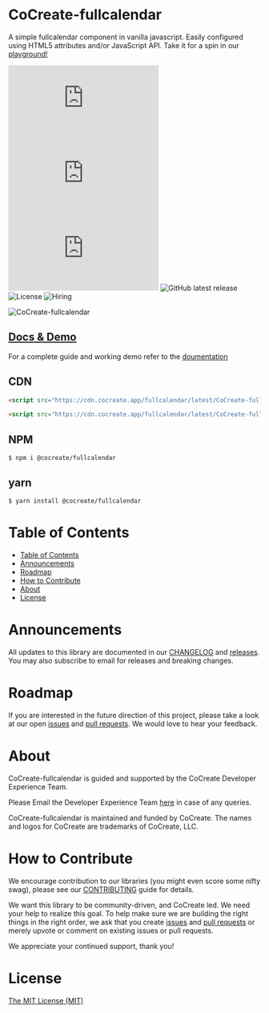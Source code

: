 # CoCreate-fullcalendar

A simple fullcalendar component in vanilla javascript. Easily configured using HTML5 attributes and/or JavaScript API. Take it for a spin in our [playground!](https://cocreate.app/docs/fullcalendar)

![minified](https://img.badgesize.io/https://cdn.cocreate.app/fullcalendar/latest/CoCreate-fullcalendar.min.js?style=flat-square&label=minified&color=orange)
![gzip](https://img.badgesize.io/https://cdn.cocreate.app/fullcalendar/latest/CoCreate-fullcalendar.min.js?compression=gzip&style=flat-square&label=gzip&color=yellow)
![brotli](https://img.badgesize.io/https://cdn.cocreate.app/fullcalendar/latest/CoCreate-fullcalendar.min.js?compression=brotli&style=flat-square&label=brotli)
![GitHub latest release](https://img.shields.io/github/v/release/CoCreate-app/CoCreate-fullcalendar?style=flat-square)
![License](https://img.shields.io/github/license/CoCreate-app/CoCreate-fullcalendar?style=flat-square)
![Hiring](https://img.shields.io/static/v1?style=flat-square&label=&message=Hiring&color=blueviolet)

![CoCreate-fullcalendar](https://cdn.cocreate.app/docs/CoCreate-fullcalendar.gif)

## [Docs & Demo](https://cocreate.app/docs/fullcalendar)

For a complete guide and working demo refer to the [doumentation](https://cocreate.app/docs/fullcalendar)

## CDN

```html
<script src="https://cdn.cocreate.app/fullcalendar/latest/CoCreate-fullcalendar.min.js"></script>
```

```html
<script src="https://cdn.cocreate.app/fullcalendar/latest/CoCreate-fullcalendar.min.css"></script>
```

## NPM

```shell
$ npm i @cocreate/fullcalendar
```

## yarn

```shell
$ yarn install @cocreate/fullcalendar
```

# Table of Contents

- [Table of Contents](#table-of-contents)
- [Announcements](#announcements)
- [Roadmap](#roadmap)
- [How to Contribute](#how-to-contribute)
- [About](#about)
- [License](#license)

<a name="announcements"></a>

# Announcements

All updates to this library are documented in our [CHANGELOG](https://github.com/CoCreate-app/CoCreate-fullcalendar/blob/master/CHANGELOG.md) and [releases](https://github.com/CoCreate-app/CoCreate-fullcalendar/releases). You may also subscribe to email for releases and breaking changes.

<a name="roadmap"></a>

# Roadmap

If you are interested in the future direction of this project, please take a look at our open [issues](https://github.com/CoCreate-app/CoCreate-fullcalendar/issues) and [pull requests](https://github.com/CoCreate-app/CoCreate-fullcalendar/pulls). We would love to hear your feedback.

<a name="about"></a>

# About

CoCreate-fullcalendar is guided and supported by the CoCreate Developer Experience Team.

Please Email the Developer Experience Team [here](mailto:develop@cocreate.app) in case of any queries.

CoCreate-fullcalendar is maintained and funded by CoCreate. The names and logos for CoCreate are trademarks of CoCreate, LLC.

<a name="contribute"></a>

# How to Contribute

We encourage contribution to our libraries (you might even score some nifty swag), please see our [CONTRIBUTING](https://github.com/CoCreate-app/CoCreate-fullcalendar/blob/master/CONTRIBUTING.md) guide for details.

We want this library to be community-driven, and CoCreate led. We need your help to realize this goal. To help make sure we are building the right things in the right order, we ask that you create [issues](https://github.com/CoCreate-app/CoCreate-fullcalendar/issues) and [pull requests](https://github.com/CoCreate-app/CoCreate-fullcalendar/pulls) or merely upvote or comment on existing issues or pull requests.

We appreciate your continued support, thank you!

# License

[The MIT License (MIT)](https://github.com/CoCreate-app/CoCreate-fullcalendar/blob/master/LICENSE)
